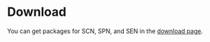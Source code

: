 # Download <a id="download"></a>

You can get packages for SCN, SPN, and SEN in the [download page](../../../download/README.md).

